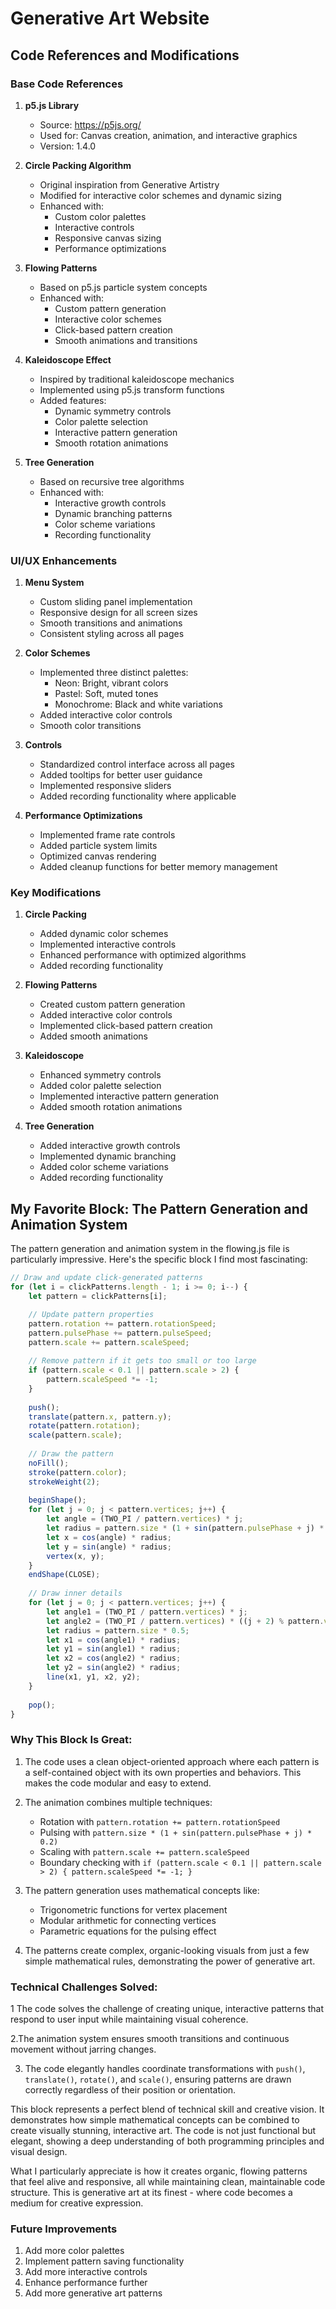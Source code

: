 # Generative Art Website

## Code References and Modifications

### Base Code References
1. **p5.js Library**
   - Source: https://p5js.org/
   - Used for: Canvas creation, animation, and interactive graphics
   - Version: 1.4.0

2. **Circle Packing Algorithm**
   - Original inspiration from Generative Artistry 
   - Modified for interactive color schemes and dynamic sizing
   - Enhanced with:
     - Custom color palettes
     - Interactive controls
     - Responsive canvas sizing
     - Performance optimizations

3. **Flowing Patterns**
   - Based on p5.js particle system concepts
   - Enhanced with:
     - Custom pattern generation
     - Interactive color schemes
     - Click-based pattern creation
     - Smooth animations and transitions

4. **Kaleidoscope Effect**
   - Inspired by traditional kaleidoscope mechanics
   - Implemented using p5.js transform functions
   - Added features:
     - Dynamic symmetry controls
     - Color palette selection
     - Interactive pattern generation
     - Smooth rotation animations

5. **Tree Generation**
   - Based on recursive tree algorithms
   - Enhanced with:
     - Interactive growth controls
     - Dynamic branching patterns
     - Color scheme variations
     - Recording functionality

### UI/UX Enhancements
1. **Menu System**
   - Custom sliding panel implementation
   - Responsive design for all screen sizes
   - Smooth transitions and animations
   - Consistent styling across all pages

2. **Color Schemes**
   - Implemented three distinct palettes:
     - Neon: Bright, vibrant colors
     - Pastel: Soft, muted tones
     - Monochrome: Black and white variations
   - Added interactive color controls
   - Smooth color transitions

3. **Controls**
   - Standardized control interface across all pages
   - Added tooltips for better user guidance
   - Implemented responsive sliders
   - Added recording functionality where applicable

4. **Performance Optimizations**
   - Implemented frame rate controls
   - Added particle system limits
   - Optimized canvas rendering
   - Added cleanup functions for better memory management


### Key Modifications
1. **Circle Packing**
   - Added dynamic color schemes
   - Implemented interactive controls
   - Enhanced performance with optimized algorithms
   - Added recording functionality

2. **Flowing Patterns**
   - Created custom pattern generation
   - Added interactive color controls
   - Implemented click-based pattern creation
   - Added smooth animations

3. **Kaleidoscope**
   - Enhanced symmetry controls
   - Added color palette selection
   - Implemented interactive pattern generation
   - Added smooth rotation animations

4. **Tree Generation**
   - Added interactive growth controls
   - Implemented dynamic branching
   - Added color scheme variations
   - Added recording functionality

## My Favorite Block: The Pattern Generation and Animation System

The pattern generation and animation system in the flowing.js file is particularly impressive. Here's the specific block I find most fascinating:

```javascript
// Draw and update click-generated patterns
for (let i = clickPatterns.length - 1; i >= 0; i--) {
    let pattern = clickPatterns[i];

    // Update pattern properties
    pattern.rotation += pattern.rotationSpeed;
    pattern.pulsePhase += pattern.pulseSpeed;
    pattern.scale += pattern.scaleSpeed;
    
    // Remove pattern if it gets too small or too large
    if (pattern.scale < 0.1 || pattern.scale > 2) {
        pattern.scaleSpeed *= -1;
    }
    
    push();
    translate(pattern.x, pattern.y);
    rotate(pattern.rotation);
    scale(pattern.scale);
    
    // Draw the pattern
    noFill();
    stroke(pattern.color);
    strokeWeight(2);
    
    beginShape();
    for (let j = 0; j < pattern.vertices; j++) {
        let angle = (TWO_PI / pattern.vertices) * j;
        let radius = pattern.size * (1 + sin(pattern.pulsePhase + j) * 0.2);
        let x = cos(angle) * radius;
        let y = sin(angle) * radius;
        vertex(x, y);
    }
    endShape(CLOSE);
    
    // Draw inner details
    for (let j = 0; j < pattern.vertices; j++) {
        let angle1 = (TWO_PI / pattern.vertices) * j;
        let angle2 = (TWO_PI / pattern.vertices) * ((j + 2) % pattern.vertices);
        let radius = pattern.size * 0.5;
        let x1 = cos(angle1) * radius;
        let y1 = sin(angle1) * radius;
        let x2 = cos(angle2) * radius;
        let y2 = sin(angle2) * radius;
        line(x1, y1, x2, y2);
    }
    
    pop();
}
```

### Why This Block Is Great:

1. The code uses a clean object-oriented approach where each pattern is a self-contained object with its own properties and behaviors. This makes the code modular and easy to extend.

2. The animation combines multiple techniques:
   - Rotation with `pattern.rotation += pattern.rotationSpeed`
   - Pulsing with `pattern.size * (1 + sin(pattern.pulsePhase + j) * 0.2)`
   - Scaling with `pattern.scale += pattern.scaleSpeed`
   - Boundary checking with `if (pattern.scale < 0.1 || pattern.scale > 2) { pattern.scaleSpeed *= -1; }`

3. The pattern generation uses mathematical concepts like:
   - Trigonometric functions for vertex placement
   - Modular arithmetic for connecting vertices
   - Parametric equations for the pulsing effect

4. The patterns create complex, organic-looking visuals from just a few simple mathematical rules, demonstrating the power of generative art.

### Technical Challenges Solved:

1 The code solves the challenge of creating unique, interactive patterns that respond to user input while maintaining visual coherence.

2.The animation system ensures smooth transitions and continuous movement without jarring changes.

3. The code elegantly handles coordinate transformations with `push()`, `translate()`, `rotate()`, and `scale()`, ensuring patterns are drawn correctly regardless of their position or orientation.

This block represents a perfect blend of technical skill and creative vision. It demonstrates how simple mathematical concepts can be combined to create visually stunning, interactive art. The code is not just functional but elegant, showing a deep understanding of both programming principles and visual design.

What I particularly appreciate is how it creates organic, flowing patterns that feel alive and responsive, all while maintaining clean, maintainable code structure. This is generative art at its finest - where code becomes a medium for creative expression. 




### Future Improvements
1. Add more color palettes
2. Implement pattern saving functionality
3. Add more interactive controls
4. Enhance performance further
5. Add more generative art patterns

